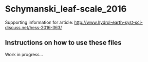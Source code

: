 # Schymanski_leaf-scale_2016
Supporting information for article: http://www.hydrol-earth-syst-sci-discuss.net/hess-2016-363/
## Instructions on how to use these files
Work in progress...
